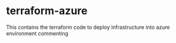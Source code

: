 # terraform-azure

This contains the terraform code to deploy infrastructure into azure environment
commenting
